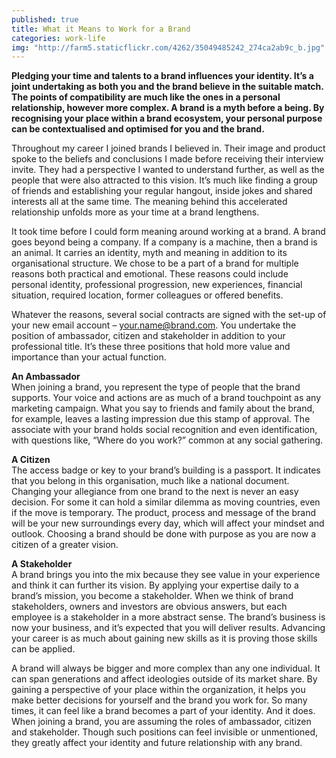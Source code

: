 ```yaml
---
published: true
title: What it Means to Work for a Brand
categories: work-life
img: "http://farm5.staticflickr.com/4262/35049485242_274ca2ab9c_b.jpg"
---
```

**Pledging your time and talents to a brand influences your identity. It’s a joint undertaking as both you and the brand believe in the suitable match. The points of compatibility are much like the ones in a personal relationship, however more complex. A brand is a myth before a being. By recognising your place within a brand ecosystem, your personal purpose can be contextualised and optimised for you and the brand.**

Throughout my career I joined brands I believed in. Their image and product spoke to the beliefs and conclusions I made before receiving their interview invite. They had a perspective I wanted to understand further, as well as the people that were also attracted to this vision. It’s much like finding a group of friends and establishing your regular hangout, inside jokes and shared interests all at the same time. The meaning behind this accelerated relationship unfolds more as your time at a brand lengthens.

It took time before I could form meaning around working at a brand. A brand goes beyond being a company. If a company is a machine, then a brand is an animal. It carries an identity, myth and meaning in addition to its organisational structure. We chose to be a part of a brand for multiple reasons both practical and emotional. These reasons could include personal identity, professional progression, new experiences, financial situation, required location, former colleagues or offered benefits. 

Whatever the reasons, several social contracts are signed with the set-up of your new email account – your.name@brand.com. You undertake the position of ambassador, citizen and stakeholder in addition to your professional title. It’s these three positions that hold more value and importance than your actual function. 

**An Ambassador**  
When joining a brand, you represent the type of people that the brand supports. Your voice and actions are as much of a brand touchpoint as any marketing campaign. What you say to friends and family about the brand, for example, leaves a lasting impression due this stamp of approval. The associate with your brand holds social recognition and even identification, with questions like, “Where do you work?” common at any social gathering. 

**A Citizen**  
The access badge or key to your brand’s building is a passport. It indicates that you belong in this organisation, much like a national document. Changing your allegiance from one brand to the next is never an easy decision. For some it can hold a similar dilemma as moving countries, even if the move is temporary. The product, process and message of the brand will be your new surroundings every day, which will affect your mindset and outlook. Choosing a brand should be done with purpose as you are now a citizen of a greater vision. 

**A Stakeholder**  
A brand brings you into the mix because they see value in your experience and think it can further its vision. By applying your expertise daily to a brand’s mission, you become a stakeholder. When we think of brand stakeholders, owners and investors are obvious answers, but each employee is a stakeholder in a more abstract sense. The brand’s business is now your business, and it’s expected that you will deliver results. Advancing your career is as much about gaining new skills as it is proving those skills can be applied. 

A brand will always be bigger and more complex than any one individual. It can span generations and affect ideologies outside of its market share. By gaining a perspective of your place within the organization, it helps you make better decisions for yourself and the brand you work for. So many times, it can feel like a brand becomes a part of your identity. And it does. When joining a brand, you are assuming the roles of ambassador, citizen and stakeholder. Though such positions can feel invisible or unmentioned, they greatly affect your identity and future relationship with any brand.
